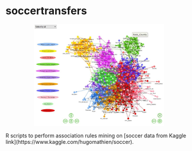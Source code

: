 # soccertransfers
<p align="center">
  <img src="Blogplaatje01.JPG" width="350"/>
</p>
R scripts to perform association rules mining on [soccer data from Kaggle link](https://www.kaggle.com/hugomathien/soccer). 
